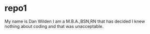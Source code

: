 # repo1
My name is Dan Wilden I am a M.B.A.,BSN,RN that has decided I knew nothing about coding and that was unacceptable.
